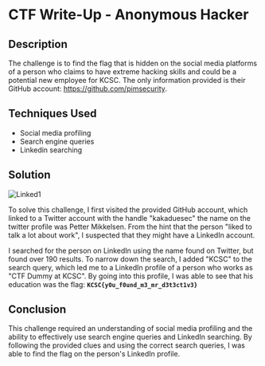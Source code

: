 # CTF Write-Up - Anonymous Hacker

## Description

The challenge is to find the flag that is hidden on the social media platforms of a person who claims to have extreme hacking skills and could be a potential new employee for KCSC. The only information provided is their GitHub account: https://github.com/pimsecurity.

## Techniques Used

- Social media profiling
- Search engine queries
- Linkedin searching

## Solution

![Linked1](Linked1.png)

To solve this challenge, I first visited the provided GitHub account, which linked to a Twitter account with the handle "kakaduesec" the name on the twitter profile was Petter Mikkelsen. From the hint that the person "liked to talk a lot about work", I suspected that they might have a LinkedIn account.

I searched for the person on LinkedIn using the name found on Twitter, but found over 190 results. To narrow down the search, I added "KCSC" to the search query, which led me to a LinkedIn profile of a person who works as "CTF Dummy at KCSC". By going into this profile, I was able to see that his education was the flag: **`KCSC{y0u_f0und_m3_mr_d3t3ct1v3}`** 

## Conclusion

This challenge required an understanding of social media profiling and the ability to effectively use search engine queries and LinkedIn searching. By following the provided clues and using the correct search queries, I was able to find the flag on the person's LinkedIn profile.
